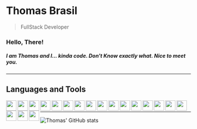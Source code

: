 # Thomas Brasil

> FullStack Developer

### Hello, There! 

##### I am Thomas and I... kinda code. Don't Know exactly what. Nice to meet you. 

---

## Languages and Tools

  <img align="left" width="28px" src="https://cdn.jsdelivr.net/gh/devicons/devicon@latest/icons/angularjs/angularjs-original.svg" />
  <img align="left" width="28px" src="https://cdn.jsdelivr.net/gh/devicons/devicon@latest/icons/azuredevops/azuredevops-original.svg" />         
  <img align="left" width="28px" src="https://cdn.jsdelivr.net/gh/devicons/devicon@latest/icons/bootstrap/bootstrap-original-wordmark.svg" />   
  <img align="left" width="28px" src="https://cdn.jsdelivr.net/gh/devicons/devicon@latest/icons/csharp/csharp-original.svg" />           
  <img align="left" width="28px" src="https://cdn.jsdelivr.net/gh/devicons/devicon@latest/icons/css3/css3-original-wordmark.svg" />          
  <img align="left" width="28px" src="https://cdn.jsdelivr.net/gh/devicons/devicon@latest/icons/dot-net/dot-net-original-wordmark.svg" />        
  <img align="left" width="28px" src="https://cdn.jsdelivr.net/gh/devicons/devicon@latest/icons/git/git-original-wordmark.svg" />
  <img align="left" width="28px" src="https://cdn.jsdelivr.net/gh/devicons/devicon@latest/icons/html5/html5-original-wordmark.svg" />        
  <img align="left" width="28px" src="https://cdn.jsdelivr.net/gh/devicons/devicon@latest/icons/ionic/ionic-original.svg" />        
  <img align="left" width="28px" src="https://cdn.jsdelivr.net/gh/devicons/devicon@latest/icons/javascript/javascript-original.svg" />        
  <img align="left" width="28px" src="https://cdn.jsdelivr.net/gh/devicons/devicon@latest/icons/microsoftsqlserver/microsoftsqlserver-original.svg" />        
  <img align="left" width="28px" src="https://cdn.jsdelivr.net/gh/devicons/devicon@latest/icons/nodejs/nodejs-original-wordmark.svg" />        
  <img align="left" width="28px" src="https://cdn.jsdelivr.net/gh/devicons/devicon@latest/icons/postgresql/postgresql-original-wordmark.svg" />        
  <img align="left" width="28px" src="https://cdn.jsdelivr.net/gh/devicons/devicon@latest/icons/rails/rails-original-wordmark.svg" />        
  <img align="left" width="28px" src="https://cdn.jsdelivr.net/gh/devicons/devicon@latest/icons/react/react-original-wordmark.svg" />        
  <img align="left" width="28px" src="https://cdn.jsdelivr.net/gh/devicons/devicon@latest/icons/ruby/ruby-original-wordmark.svg" />        
  <img align="left" width="28px" src="https://cdn.jsdelivr.net/gh/devicons/devicon@latest/icons/tailwindcss/tailwindcss-original.svg" />        
  <img align="left" width="28px" src="https://cdn.jsdelivr.net/gh/devicons/devicon@latest/icons/typescript/typescript-original.svg" />        
  <img align="left" width="28px" src="https://cdn.jsdelivr.net/gh/devicons/devicon@latest/icons/vuejs/vuejs-original-wordmark.svg" />
  <br />
          
---
                                       

![Thomas' GitHub stats](https://github-readme-stats.vercel.app/api?username=thomasbrasil46&show_icons=true&theme=great-gatsby)


